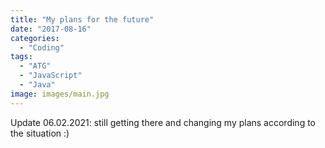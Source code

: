 ```yaml
---
title: "My plans for the future"
date: "2017-08-16"
categories:
  - "Coding"
tags:
  - "ATG"
  - "JavaScript"
  - "Java"
image: images/main.jpg
---
```


Update 06.02.2021: still getting there and changing my plans according to the situation :)
